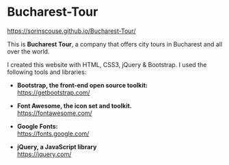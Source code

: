 # Bucharest-Tour

https://sorinscouse.github.io/Bucharest-Tour/

This is **Bucharest Tour**, a company that offers city tours in Bucharest and all over the world.

I created this website with HTML, CSS3, jQuery & Bootstrap. I used the following tools and libraries:

* **Bootstrap, the front-end open source toolkit:** <br> 
https://getbootstrap.com/

* **Font Awesome, the icon set and toolkit.** <br> 
https://fontawesome.com/

* **Google Fonts:** <br> 
https://fonts.google.com/

* **jQuery, a JavaScript library** <br> 
https://jquery.com/

